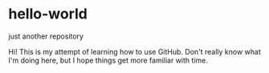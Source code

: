 # hello-world
just another repository

Hi! This is my attempt of learning how to use GitHub. Don't really know what I'm doing here, but I hope things get more familiar with time.
